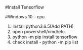 #Install Tensorflow

#Windows 10 - cpu
1. Install python3.6.5(Add PATH)
2. open powershell/cmd/etc.
3. python -m pip install tensorflow
4. check install - python -m pip list

